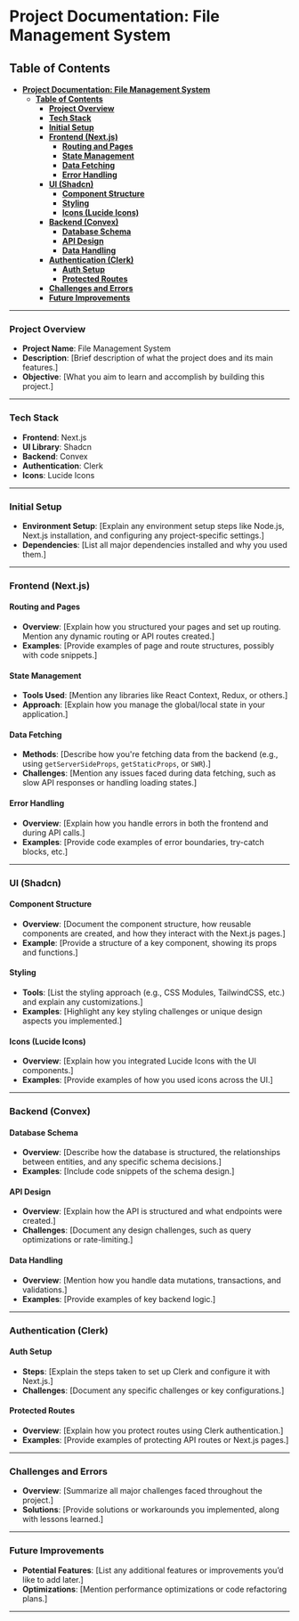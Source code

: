 # **Project Documentation: File Management System**

## **Table of Contents**

- [**Project Documentation: File Management System**](#project-documentation-file-management-system)
  - [**Table of Contents**](#table-of-contents)
    - [**Project Overview**](#project-overview)
    - [**Tech Stack**](#tech-stack)
    - [**Initial Setup**](#initial-setup)
    - [**Frontend (Next.js)**](#frontend-nextjs)
      - [**Routing and Pages**](#routing-and-pages)
      - [**State Management**](#state-management)
      - [**Data Fetching**](#data-fetching)
      - [**Error Handling**](#error-handling)
    - [**UI (Shadcn)**](#ui-shadcn)
      - [**Component Structure**](#component-structure)
      - [**Styling**](#styling)
      - [**Icons (Lucide Icons)**](#icons-lucide-icons)
    - [**Backend (Convex)**](#backend-convex)
      - [**Database Schema**](#database-schema)
      - [**API Design**](#api-design)
      - [**Data Handling**](#data-handling)
    - [**Authentication (Clerk)**](#authentication-clerk)
      - [**Auth Setup**](#auth-setup)
      - [**Protected Routes**](#protected-routes)
    - [**Challenges and Errors**](#challenges-and-errors)
    - [**Future Improvements**](#future-improvements)

---

### **Project Overview**

- **Project Name**: File Management System
- **Description**: [Brief description of what the project does and its main features.]
- **Objective**: [What you aim to learn and accomplish by building this project.]

---

### **Tech Stack**

- **Frontend**: Next.js
- **UI Library**: Shadcn
- **Backend**: Convex
- **Authentication**: Clerk
- **Icons**: Lucide Icons

---

### **Initial Setup**

- **Environment Setup**: [Explain any environment setup steps like Node.js, Next.js installation, and configuring any project-specific settings.]
- **Dependencies**: [List all major dependencies installed and why you used them.]

---

### **Frontend (Next.js)**

#### **Routing and Pages**

- **Overview**: [Explain how you structured your pages and set up routing. Mention any dynamic routing or API routes created.]
- **Examples**: [Provide examples of page and route structures, possibly with code snippets.]

#### **State Management**

- **Tools Used**: [Mention any libraries like React Context, Redux, or others.]
- **Approach**: [Explain how you manage the global/local state in your application.]

#### **Data Fetching**

- **Methods**: [Describe how you're fetching data from the backend (e.g., using `getServerSideProps`, `getStaticProps`, or `SWR`).]
- **Challenges**: [Mention any issues faced during data fetching, such as slow API responses or handling loading states.]

#### **Error Handling**

- **Overview**: [Explain how you handle errors in both the frontend and during API calls.]
- **Examples**: [Provide code examples of error boundaries, try-catch blocks, etc.]

---

### **UI (Shadcn)**

#### **Component Structure**

- **Overview**: [Document the component structure, how reusable components are created, and how they interact with the Next.js pages.]
- **Example**: [Provide a structure of a key component, showing its props and functions.]

#### **Styling**

- **Tools**: [List the styling approach (e.g., CSS Modules, TailwindCSS, etc.) and explain any customizations.]
- **Examples**: [Highlight any key styling challenges or unique design aspects you implemented.]

#### **Icons (Lucide Icons)**

- **Overview**: [Explain how you integrated Lucide Icons with the UI components.]
- **Examples**: [Provide examples of how you used icons across the UI.]

---

### **Backend (Convex)**

#### **Database Schema**

- **Overview**: [Describe how the database is structured, the relationships between entities, and any specific schema decisions.]
- **Examples**: [Include code snippets of the schema design.]

#### **API Design**

- **Overview**: [Explain how the API is structured and what endpoints were created.]
- **Challenges**: [Document any design challenges, such as query optimizations or rate-limiting.]

#### **Data Handling**

- **Overview**: [Mention how you handle data mutations, transactions, and validations.]
- **Examples**: [Provide examples of key backend logic.]

---

### **Authentication (Clerk)**

#### **Auth Setup**

- **Steps**: [Explain the steps taken to set up Clerk and configure it with Next.js.]
- **Challenges**: [Document any specific challenges or key configurations.]

#### **Protected Routes**

- **Overview**: [Explain how you protect routes using Clerk authentication.]
- **Examples**: [Provide examples of protecting API routes or Next.js pages.]

---

### **Challenges and Errors**

- **Overview**: [Summarize all major challenges faced throughout the project.]
- **Solutions**: [Provide solutions or workarounds you implemented, along with lessons learned.]

---

### **Future Improvements**

- **Potential Features**: [List any additional features or improvements you’d like to add later.]
- **Optimizations**: [Mention performance optimizations or code refactoring plans.]

---
